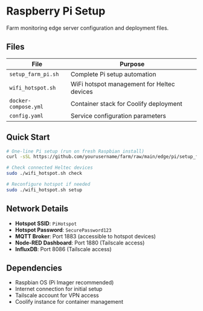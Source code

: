 # Raspberry Pi Setup

Farm monitoring edge server configuration and deployment files.

## Files

| File | Purpose |
|------|---------|
| `setup_farm_pi.sh` | Complete Pi setup automation |
| `wifi_hotspot.sh` | WiFi hotspot management for Heltec devices |
| `docker-compose.yml` | Container stack for Coolify deployment |
| `config.yaml` | Service configuration parameters |

## Quick Start

```bash
# One-line Pi setup (run on fresh Raspbian install)
curl -sSL https://github.com/yourusername/farm/raw/main/edge/pi/setup_farm_pi.sh | bash

# Check connected Heltec devices
sudo ./wifi_hotspot.sh check

# Reconfigure hotspot if needed
sudo ./wifi_hotspot.sh setup
```

## Network Details

- **Hotspot SSID**: `PiHotspot`
- **Hotspot Password**: `SecurePassword123`
- **MQTT Broker**: Port 1883 (accessible to hotspot devices)
- **Node-RED Dashboard**: Port 1880 (Tailscale access)
- **InfluxDB**: Port 8086 (Tailscale access)

## Dependencies

- Raspbian OS (Pi Imager recommended)
- Internet connection for initial setup
- Tailscale account for VPN access
- Coolify instance for container management
